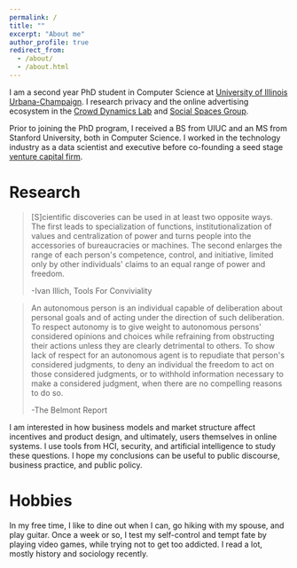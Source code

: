```yaml
---
permalink: /
title: ""
excerpt: "About me"
author_profile: true
redirect_from: 
  - /about/
  - /about.html
---
```





I am a second year PhD student in Computer Science at [University of Illinois Urbana-Champaign](https://cs.illinois.edu). I research privacy and the online advertising ecosystem in the [Crowd Dynamics Lab](https://crowddynamicslab.github.io) and [Social Spaces Group](http://social.cs.uiuc.edu).

Prior to joining the PhD program, I received a BS from UIUC and an MS from Stanford University, both in Computer Science. I worked in the technology industry as a data scientist and executive before co-founding a seed stage [venture capital firm](https://www.refactor.com). 

Research
======
>[S]cientific discoveries can be used in at least two opposite ways. The first leads to specialization of functions, institutionalization of values and centralization of power and turns people into the accessories of bureaucracies or machines. The second enlarges the range of each person's competence, control, and initiative, limited only by other individuals' claims to an equal range of power and freedom. 
>
>-Ivan Illich, Tools For Conviviality

>An autonomous person is an individual capable of deliberation about personal goals and of acting under the direction of such deliberation. To respect autonomy is to give weight to autonomous persons' considered opinions and choices while refraining from obstructing their actions unless they are clearly detrimental to others. To show lack of respect for an autonomous agent is to repudiate that person's considered judgments, to deny an individual the freedom to act on those considered judgments, or to withhold information necessary to make a considered judgment, when there are no compelling reasons to do so.
>
>-The Belmont Report

I am interested in how business models and market structure affect incentives and product design, and ultimately, users themselves in online systems. I use tools from HCI, security, and artificial intelligence to study these questions. I hope my conclusions can be useful to public discourse, business practice, and public policy. 

Hobbies
======
In my free time, I like to dine out when I can, go hiking with my spouse, and play guitar. Once a week or so, I test my self-control and tempt fate by playing video games, while trying not to get too addicted. I read a lot, mostly history and sociology recently. 

